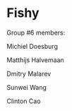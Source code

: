 # Fishy

Group #6 members:

Michiel Doesburg

Matthijs Halvemaan

Dmitry Malarev

Sunwei Wang

Clinton Cao
